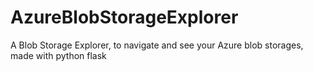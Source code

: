 # AzureBlobStorageExplorer
A Blob Storage Explorer, to navigate and see your Azure blob storages, made with python flask
